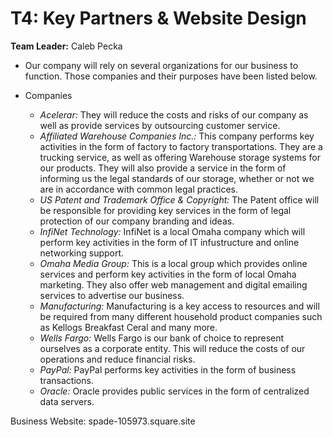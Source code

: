 # T4: Key Partners & Website Design

**Team Leader:** Caleb Pecka

* Our company will rely on several organizations for our business to function. Those companies and their purposes have been listed below.
 
* Companies
  - _Acelerar:_ They will reduce the costs and risks of our company as well as provide services by outsourcing customer service.
  - _Affiliated Warehouse Companies Inc.:_ This company performs key activities in the form of factory to factory transportations. They are a trucking service, as well as offering Warehouse storage systems for our products. They will also provide a service in the form of informing us the legal standards of our storage, whether or not we are in accordance with common legal practices.
  - _US Patent and Trademark Office & Copyright:_ The Patent office will be responsible for providing key services in the form of legal protection of our company branding and ideas.
  - _InfiNet Technology:_ InfiNet is a local Omaha company which will perform key activities in the form of IT infustructure and online networking support.
  - _Omaha Media Group:_ This is a local group which provides online services and perform key activities in the form of local Omaha marketing. They also offer web management and digital emailing services to advertise our business.
  - _Manufacturing:_ Manufacturing is a key access to resources and will be required from many different household product companies such as Kellogs Breakfast Ceral and many more.
  - _Wells Fargo:_ Wells Fargo is our bank of choice to represent ourselves as a corporate entity. This will reduce the costs of our operations and reduce financial risks.
  - _PayPal:_ PayPal performs key activities in the form of business transactions.
  - _Oracle:_ Oracle provides public services in the form of centralized data servers.
  
  
 Business Website: spade-105973.square.site

 
